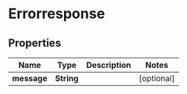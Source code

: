 
# Errorresponse

## Properties
Name | Type | Description | Notes
------------ | ------------- | ------------- | -------------
**message** | **String** |  |  [optional]



